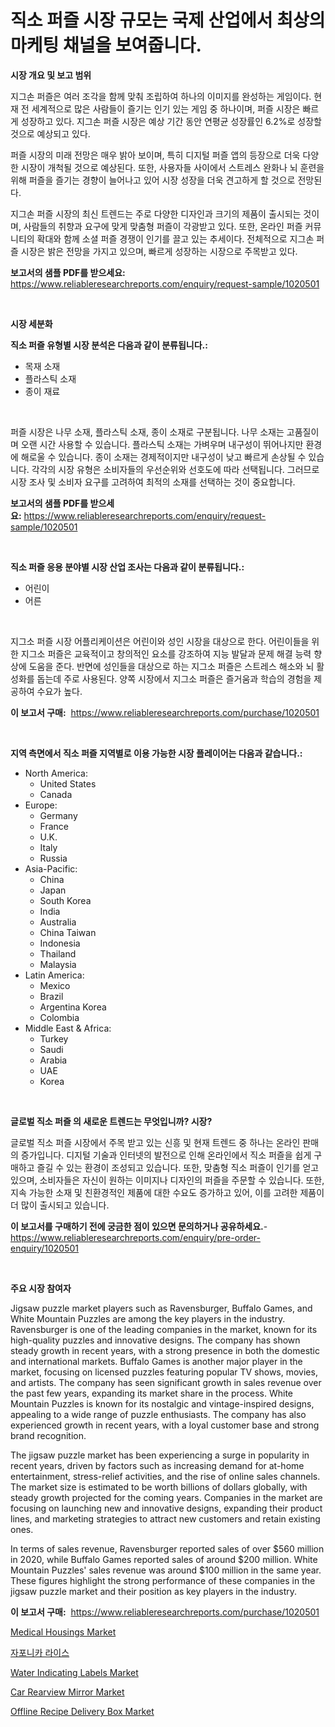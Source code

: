 <p><h1>직소 퍼즐 시장 규모는 국제 산업에서 최상의 마케팅 채널을 보여줍니다.</h1></p><p><strong>시장 개요 및 보고 범위</strong></p>
<p><p>지그손 퍼즐은 여러 조각을 함께 맞춰 조립하여 하나의 이미지를 완성하는 게임이다. 현재 전 세계적으로 많은 사람들이 즐기는 인기 있는 게임 중 하나이며, 퍼즐 시장은 빠르게 성장하고 있다. 지그손 퍼즐 시장은 예상 기간 동안 연평균 성장률인 6.2%로 성장할 것으로 예상되고 있다.</p><p>퍼즐 시장의 미래 전망은 매우 밝아 보이며, 특히 디지털 퍼즐 앱의 등장으로 더욱 다양한 시장이 개척될 것으로 예상된다. 또한, 사용자들 사이에서 스트레스 완화나 뇌 훈련을 위해 퍼즐을 즐기는 경향이 늘어나고 있어 시장 성장을 더욱 견고하게 할 것으로 전망된다.</p><p>지그손 퍼즐 시장의 최신 트렌드는 주로 다양한 디자인과 크기의 제품이 출시되는 것이며, 사람들의 취향과 요구에 맞게 맞춤형 퍼즐이 각광받고 있다. 또한, 온라인 퍼즐 커뮤니티의 확대와 함께 소셜 퍼즐 경쟁이 인기를 끌고 있는 추세이다. 전체적으로 지그손 퍼즐 시장은 밝은 전망을 가지고 있으며, 빠르게 성장하는 시장으로 주목받고 있다.</p></p>
<p><strong>보고서의 샘플 PDF를 받으세요:</strong> <a href="https://www.reliableresearchreports.com/enquiry/request-sample/1020501">https://www.reliableresearchreports.com/enquiry/request-sample/1020501</a></p>
<p>&nbsp;</p>
<p><strong>시장 세분화</strong></p>
<p><strong>직소 퍼즐 유형별 시장 분석은 다음과 같이 분류됩니다.:</strong></p>
<p><ul><li>목재 소재</li><li>플라스틱 소재</li><li>종이 재료</li></ul></p>
<p>&nbsp;</p>
<p><p>퍼즐 시장은 나무 소재, 플라스틱 소재, 종이 소재로 구분됩니다. 나무 소재는 고품질이며 오랜 시간 사용할 수 있습니다. 플라스틱 소재는 가벼우며 내구성이 뛰어나지만 환경에 해로울 수 있습니다. 종이 소재는 경제적이지만 내구성이 낮고 빠르게 손상될 수 있습니다. 각각의 시장 유형은 소비자들의 우선순위와 선호도에 따라 선택됩니다. 그러므로 시장 조사 및 소비자 요구를 고려하여 최적의 소재를 선택하는 것이 중요합니다.</p></p>
<p><strong>보고서의 샘플 PDF를 받으세요:</strong>&nbsp;<a href="https://www.reliableresearchreports.com/enquiry/request-sample/1020501">https://www.reliableresearchreports.com/enquiry/request-sample/1020501</a></p>
<p>&nbsp;</p>
<p><strong> 직소 퍼즐 응용 분야별 시장 산업 조사는 다음과 같이 분류됩니다.:</strong></p>
<p><ul><li>어린이</li><li>어른</li></ul></p>
<p>&nbsp;</p>
<p><p>지그소 퍼즐 시장 어플리케이션은 어린이와 성인 시장을 대상으로 한다. 어린이들을 위한 지그소 퍼즐은 교육적이고 창의적인 요소를 강조하여 지능 발달과 문제 해결 능력 향상에 도움을 준다. 반면에 성인들을 대상으로 하는 지그소 퍼즐은 스트레스 해소와 뇌 활성화를 돕는데 주로 사용된다. 양쪽 시장에서 지그소 퍼즐은 즐거움과 학습의 경험을 제공하여 수요가 높다.</p></p>
<p><strong>이 보고서 구매:</strong>&nbsp; <a href="https://www.reliableresearchreports.com/purchase/1020501">https://www.reliableresearchreports.com/purchase/1020501</a></p>
<p>&nbsp;</p>
<p><strong>지역 측면에서 직소 퍼즐 지역별로 이용 가능한 시장 플레이어는 다음과 같습니다.:</strong></p>
<p><ul>
    <li>
        North America:
        <ul>
            <li>United States</li>
            <li>Canada</li>
        </ul>
    </li>
    <li>
        Europe:
        <ul>
            <li>Germany</li>
            <li>France</li>
            <li>U.K.</li>
            <li>Italy</li>
            <li>Russia</li>
        </ul>
    </li>
    <li>
        Asia-Pacific:
        <ul>
            <li>China</li>
            <li>Japan</li>
            <li>South Korea</li>
            <li>India</li>
            <li>Australia</li>
            <li>China Taiwan</li>
            <li>Indonesia</li>
            <li>Thailand</li>
            <li>Malaysia</li>
        </ul>
    </li>
    <li>
        Latin America:
        <ul>
            <li>Mexico</li>
            <li>Brazil</li>
            <li>Argentina Korea</li>
            <li>Colombia</li>
        </ul>
    </li>
    <li>
        Middle East & Africa:
        <ul>
            <li>Turkey</li>
            <li>Saudi</li>
            <li>Arabia</li>
            <li>UAE</li>
            <li>Korea</li>
        </ul>
    </li>
    </ul></p>
<p>&nbsp;</p>
<p><strong>글로벌 직소 퍼즐 의 새로운 트렌드는 무엇입니까? 시장?</strong></p>
<p><p>글로벌 직소 퍼즐 시장에서 주목 받고 있는 신흥 및 현재 트렌드 중 하나는 온라인 판매의 증가입니다. 디지털 기술과 인터넷의 발전으로 인해 온라인에서 직소 퍼즐을 쉽게 구매하고 즐길 수 있는 환경이 조성되고 있습니다. 또한, 맞춤형 직소 퍼즐이 인기를 얻고 있으며, 소비자들은 자신이 원하는 이미지나 디자인의 퍼즐을 주문할 수 있습니다. 또한, 지속 가능한 소재 및 친환경적인 제품에 대한 수요도 증가하고 있어, 이를 고려한 제품이 더 많이 출시되고 있습니다.</p></p>
<p><strong>이 보고서를 구매하기 전에 궁금한 점이 있으면 문의하거나 공유하세요.</strong>- <a href="https://www.reliableresearchreports.com/enquiry/pre-order-enquiry/1020501">https://www.reliableresearchreports.com/enquiry/pre-order-enquiry/1020501</a></p>
<p>&nbsp;</p>
<p><strong>주요 시장 참여자</strong></p>
<p><p>Jigsaw puzzle market players such as Ravensburger, Buffalo Games, and White Mountain Puzzles are among the key players in the industry. Ravensburger is one of the leading companies in the market, known for its high-quality puzzles and innovative designs. The company has shown steady growth in recent years, with a strong presence in both the domestic and international markets. Buffalo Games is another major player in the market, focusing on licensed puzzles featuring popular TV shows, movies, and artists. The company has seen significant growth in sales revenue over the past few years, expanding its market share in the process. White Mountain Puzzles is known for its nostalgic and vintage-inspired designs, appealing to a wide range of puzzle enthusiasts. The company has also experienced growth in recent years, with a loyal customer base and strong brand recognition.</p><p>The jigsaw puzzle market has been experiencing a surge in popularity in recent years, driven by factors such as increasing demand for at-home entertainment, stress-relief activities, and the rise of online sales channels. The market size is estimated to be worth billions of dollars globally, with steady growth projected for the coming years. Companies in the market are focusing on launching new and innovative designs, expanding their product lines, and marketing strategies to attract new customers and retain existing ones.</p><p>In terms of sales revenue, Ravensburger reported sales of over $560 million in 2020, while Buffalo Games reported sales of around $200 million. White Mountain Puzzles' sales revenue was around $100 million in the same year. These figures highlight the strong performance of these companies in the jigsaw puzzle market and their position as key players in the industry.</p></p>
<p><strong>이 보고서 구매:</strong>&nbsp;&nbsp;<a href="https://www.reliableresearchreports.com/purchase/1020501">https://www.reliableresearchreports.com/purchase/1020501</a></p>
<p><p><a href="https://meowing-canidae-761.notion.site/Medical-Housings-Market-Size-and-Examines-its-Market-Scope-with-a-Primary-Focus-on-Growth-Opportun-f1216b2d8d474079b74f0ff90988866c">Medical Housings Market</a></p><p><a href="https://github.com/lzrvbyqzftro57/Market-Research-Report-List-1/blob/main/7443185187442.md">자포니카 라이스</a></p><p><a href="https://issuu.com/reportprime-2/docs/water-indicating-labels-market-size-2030.pptx">Water Indicating Labels Market</a></p><p><a href="https://github.com/nicoletavirag/Market-Research-Report-List-2/blob/main/car-rearview-mirror-market.md">Car Rearview Mirror Market</a></p><p><a href="https://view.publitas.com/reportprime-1/offline-recipe-delivery-box-market-research-report-unlocks-analysis-on-the-market-financial-status-market-size-and-market-revenue-upto-2030/">Offline Recipe Delivery Box Market</a></p></p>
